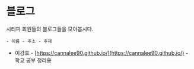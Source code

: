 # 블로그 

시티피 회원들의 블로그들을 모아봅시다.

`- 이름 - 주소 - 주제`

- 이강호 - [https://cannalee90.github.io/](https://cannalee90.github.io/) - 학교 공부 정리용
